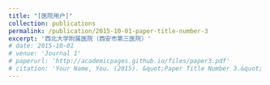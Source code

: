 ```yaml
---
title: "[医院用户]"
collection: publications
permalink: /publication/2015-10-01-paper-title-number-3
excerpt: '西北大学附属医院（西安市第三医院）'
# date: 2015-10-01
# venue: 'Journal 1'
# paperurl: 'http://academicpages.github.io/files/paper3.pdf'
# citation: 'Your Name, You. (2015). &quot;Paper Title Number 3.&quot; <i>Journal 1</i>. 1(3).'
---
```

<!-- This paper is about the number 3. The number 4 is left for future work.

[Download paper here](http://academicpages.github.io/files/paper3.pdf)

Recommended citation: Your Name, You. (2015). "Paper Title Number 3." `<i>`Journal 1`</i>`. 1(3). -->
